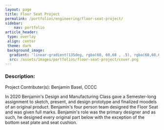 ```yaml
---
layout: page
title: Floor Seat Project
permalink: /portfolios/engineering/floor-seat-project/
sidebar:
    nav: portfolio
article_header:
 type: overlay
 align: center
 theme: dark
 background_image:
  gradient: 'linear-gradient(135deg, rgba(60, 60,60 , .5), rgba(60,60,60, .5))'
  src: /assets/images/portfolios/floor-seat-project/cover.png
---
```


### Description:
Project Contributer(s): Benjamin Basel, CCCC

In 2020 Benjamin's Design and Manufacturing Class gave a Semester-long assignment to sketch, present, and design prototype and finalized moodels of an original product. Benjamin's four person team designed the Floor Seat and was given full marks. Benjamin's role was the primary designer and as such, he designed every original part below with the exception of the bottom seat plate and seat cushion.
